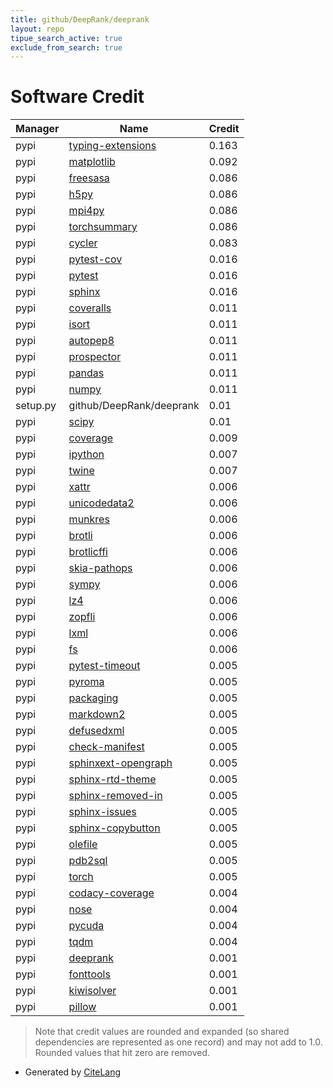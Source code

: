 ```yaml
---
title: github/DeepRank/deeprank
layout: repo
tipue_search_active: true
exclude_from_search: true
---
```

# Software Credit

|Manager|Name|Credit|
|-------|----|------|
|pypi|[typing-extensions](https://pypi.org/project/typing-extensions)|0.163|
|pypi|[matplotlib](https://matplotlib.org)|0.092|
|pypi|[freesasa](http://freesasa.github.io/)|0.086|
|pypi|[h5py](http://www.h5py.org)|0.086|
|pypi|[mpi4py](https://github.com/mpi4py/mpi4py/)|0.086|
|pypi|[torchsummary](https://github.com/sksq96/pytorch-summary)|0.086|
|pypi|[cycler](https://github.com/matplotlib/cycler)|0.083|
|pypi|[pytest-cov](https://pypi.org/project/pytest-cov)|0.016|
|pypi|[pytest](https://pypi.org/project/pytest)|0.016|
|pypi|[sphinx](https://pypi.org/project/sphinx)|0.016|
|pypi|[coveralls](http://github.com/TheKevJames/coveralls-python)|0.011|
|pypi|[isort](https://pypi.org/project/isort)|0.011|
|pypi|[autopep8](https://pypi.org/project/autopep8)|0.011|
|pypi|[prospector](https://pypi.org/project/prospector)|0.011|
|pypi|[pandas](https://pypi.org/project/pandas)|0.011|
|pypi|[numpy](https://pypi.org/project/numpy)|0.011|
|setup.py|github/DeepRank/deeprank|0.01|
|pypi|[scipy](https://pypi.org/project/scipy)|0.01|
|pypi|[coverage](https://pypi.org/project/coverage)|0.009|
|pypi|[ipython](https://pypi.org/project/ipython)|0.007|
|pypi|[twine](https://pypi.org/project/twine)|0.007|
|pypi|[xattr](https://pypi.org/project/xattr)|0.006|
|pypi|[unicodedata2](https://pypi.org/project/unicodedata2)|0.006|
|pypi|[munkres](https://pypi.org/project/munkres)|0.006|
|pypi|[brotli](https://pypi.org/project/brotli)|0.006|
|pypi|[brotlicffi](https://pypi.org/project/brotlicffi)|0.006|
|pypi|[skia-pathops](https://pypi.org/project/skia-pathops)|0.006|
|pypi|[sympy](https://pypi.org/project/sympy)|0.006|
|pypi|[lz4](https://pypi.org/project/lz4)|0.006|
|pypi|[zopfli](https://pypi.org/project/zopfli)|0.006|
|pypi|[lxml](https://pypi.org/project/lxml)|0.006|
|pypi|[fs](https://pypi.org/project/fs)|0.006|
|pypi|[pytest-timeout](https://pypi.org/project/pytest-timeout)|0.005|
|pypi|[pyroma](https://pypi.org/project/pyroma)|0.005|
|pypi|[packaging](https://pypi.org/project/packaging)|0.005|
|pypi|[markdown2](https://pypi.org/project/markdown2)|0.005|
|pypi|[defusedxml](https://pypi.org/project/defusedxml)|0.005|
|pypi|[check-manifest](https://pypi.org/project/check-manifest)|0.005|
|pypi|[sphinxext-opengraph](https://pypi.org/project/sphinxext-opengraph)|0.005|
|pypi|[sphinx-rtd-theme](https://pypi.org/project/sphinx-rtd-theme)|0.005|
|pypi|[sphinx-removed-in](https://pypi.org/project/sphinx-removed-in)|0.005|
|pypi|[sphinx-issues](https://pypi.org/project/sphinx-issues)|0.005|
|pypi|[sphinx-copybutton](https://pypi.org/project/sphinx-copybutton)|0.005|
|pypi|[olefile](https://pypi.org/project/olefile)|0.005|
|pypi|[pdb2sql](https://github.com/DeepRank/pdb2sql)|0.005|
|pypi|[torch](https://pytorch.org/)|0.005|
|pypi|[codacy-coverage](https://pypi.org/project/codacy-coverage)|0.004|
|pypi|[nose](https://pypi.org/project/nose)|0.004|
|pypi|[pycuda](https://pypi.org/project/pycuda)|0.004|
|pypi|[tqdm](https://pypi.org/project/tqdm)|0.004|
|pypi|[deeprank](https://github.com/DeepRank/deeprank)|0.001|
|pypi|[fonttools](http://github.com/fonttools/fonttools)|0.001|
|pypi|[kiwisolver](https://github.com/nucleic/kiwi)|0.001|
|pypi|[pillow](https://python-pillow.org)|0.001|


> Note that credit values are rounded and expanded (so shared dependencies are represented as one record) and may not add to 1.0. Rounded values that hit zero are removed.


- Generated by [CiteLang](https://github.com/vsoch/citelang)
